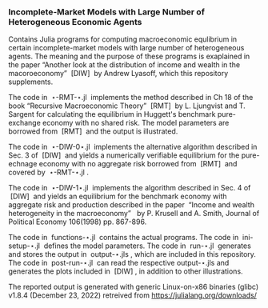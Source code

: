 ### Incomplete-Market Models with Large Number of Heterogeneous Economic Agents


Contains Julia programs for computing macroeconomic equlibrium in certain incomplete-market models with large number of heterogeneous agents. The meaning and the purpose of these programs is exaplained in the paper &ldquo;Another look at the distribution of income and wealth in the macoroeconomy&rdquo;  &nbsp;[DIW]&nbsp; by Andrew Lyasoff, which this repository supplements.

The code in &nbsp;&#8902;-RMT-&#8902;.jl&nbsp; implements the method described in Ch 18 of the book &ldquo;Recursive Macroeconomic Theory&rdquo;  &nbsp;[RMT]&nbsp; by L. Ljungvist and T. Sargent for calculating the equilibrium in Huggett's benchmark pure-exchange economy with no shared risk. The model parameters are borrowed from &nbsp;[RMT]&nbsp; and the output is illustrated.

The code in &nbsp;&#8902;-DIW-0&#8902;.jl&nbsp; implements the alternative algorithm described in Sec. 3 of &nbsp;[DIW]&nbsp; and yields a numerically verifiable equilibrium for the pure-echnage economy with no aggregate risk borrowed from &nbsp;[RMT]&nbsp; and covered by &nbsp;&#8902;-RMT-&#8902;.jl&nbsp;.

The code in &nbsp;&#8902;-DIW-1&#8902;.jl&nbsp; implements the algorithm described in Sec. 4 of &nbsp;[DIW]&nbsp; and yields an equilibrium for the benchmark economy with aggregate risk and production described in the paper &nbsp;&ldquo;Income and wealth heterogeneity in the macroeconomy&rdquo; &nbsp; by P. Krusell and A. Smith, Journal of Political Economy 106(1998) pp. 867-896. 

The code in &nbsp;functions-&#8902;.jl&nbsp; contains the actual programs. The code in &nbsp;ini-setup-&#8902;.jl&nbsp; defines the model parameters. The code in &nbsp;run-&#8902;.jl&nbsp; generates and stores the output in &nbsp;output-&#8902;.jls&nbsp;, which are included in this repository. The code in &nbsp;post-run-&#8902;.jl&nbsp; can read the respective output-&#8902;.jls and generates the plots included in &nbsp;[DIW]&nbsp;, in addition to other illustrations. 

The reported output is generated with generic Linux-on-x86 binaries (glibc) v1.8.4 (December 23, 2022) retreived from https://julialang.org/downloads/
